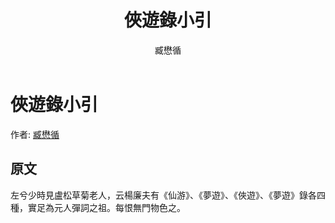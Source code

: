 ﻿---
title: '俠遊錄小引'
author: '臧懋循'
tags: ['小品文']
---

# 俠遊錄小引
作者: [臧懋循](https://zh.wikipedia.org/zh-tw/臧懋循)

## 原文
左兮少時見盧松草菊老人，云楊廉夫有《仙游》、《夢遊》、《俠遊》、《夢遊》錄各四種，實足為元人彈詞之祖。每恨無門物色之。